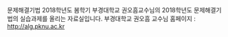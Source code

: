 문제해결기법 2018학년도 봄학기
부경대학교 권오흠교수님의 2018학년도 문제해결기법의 실습과제를 올리는 자료실입니다.
부경대학교 권오흠 교수님 홈페이지 : http://alg.pknu.ac.kr
